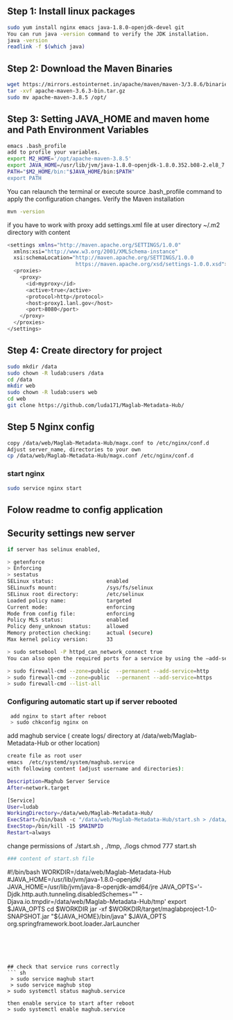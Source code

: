 ## Step 1: Install linux packages 
``` sh
sudo yum install nginx emacs java-1.8.0-openjdk-devel git
You can run java -version command to verify the JDK installation.
java -version
readlink -f $(which java)
```
## Step 2: Download the Maven Binaries
``` sh
wget https://mirrors.estointernet.in/apache/maven/maven-3/3.8.6/binaries/apache-maven-3.8.6-bin.tar.gz 
tar -xvf apache-maven-3.6.3-bin.tar.gz
sudo mv apache-maven-3.8.5 /opt/
```
## Step 3: Setting JAVA_HOME and maven home and Path Environment Variables
``` sh
emacs .bash_profile
add to profile your variables.
export M2_HOME='/opt/apache-maven-3.8.5'
export JAVA_HOME=/usr/lib/jvm/java-1.8.0-openjdk-1.8.0.352.b08-2.el8_7.x86_64/jre/
PATH="$M2_HOME/bin:"$JAVA_HOME/bin:$PATH"                                                                                                                                                                                                                           
export PATH  
```
You can relaunch the terminal or execute source .bash_profile command to apply the configuration changes.
Verify the Maven installation
``` sh
mvn -version
```
if you have to work with proxy
add settings.xml file at user directory  ~/.m2 directory with content

``` sh
<settings xmlns="http://maven.apache.org/SETTINGS/1.0.0"
  xmlns:xsi="http://www.w3.org/2001/XMLSchema-instance"
  xsi:schemaLocation="http://maven.apache.org/SETTINGS/1.0.0
                      https://maven.apache.org/xsd/settings-1.0.0.xsd">
  <proxies>
    <proxy>
      <id>myproxy</id>
      <active>true</active>
      <protocol>http</protocol>
      <host>proxy1.lanl.gov</host>
      <port>8080</port>
    </proxy>
  </proxies>
</settings>
```
## Step 4:  Create directory for project
``` sh
sudo mkdir /data
sudo chown -R ludab:users /data 
cd /data
mkdir web
sudo chown -R ludab:users web
cd web
git clone https://github.com/luda171/Maglab-Metadata-Hub/
```
## Step 5 Nginx config
``` sh
copy /data/web/Maglab-Metadata-Hub/magx.conf to /etc/nginx/conf.d
Adjust server_name, directories to your own
cp /data/web/Maglab-Metadata-Hub/magx.conf /etc/nginx/conf.d
```
### start nginx
``` sh
sudo service nginx start
```
## Folow readme to config application 
## Security settings new server
``` sh
if server has selinux enabled, 

> getenforce
> Enforcing
> sestatus
SELinux status:                 enabled
SELinuxfs mount:                /sys/fs/selinux
SELinux root directory:         /etc/selinux
Loaded policy name:             targeted
Current mode:                   enforcing
Mode from config file:          enforcing
Policy MLS status:              enabled
Policy deny_unknown status:     allowed
Memory protection checking:     actual (secure)
Max kernel policy version:      33

> sudo setsebool -P httpd_can_network_connect true
You can also open the required ports for a service by using the –add-service option:

> sudo firewall-cmd --zone=public  --permanent --add-service=http
> sudo firewall-cmd --zone=public  --permanent --add-service=https
> sudo firewall-cmd --list-all
```
### Configuring automatic start up if server rebooted
``` sh
 add nginx to start after reboot 
 > sudo chkconfig nginx on
```
add maghub service ( create logs/ directory at /data/web/Maglab-Metadata-Hub or other location)
``` sh
create file as root user
emacs  /etc/systemd/system/maghub.service
with following content (adjust username and directories):

Description=Maghub Server Service
After=network.target

[Service]
User=ludab
WorkingDirectory=/data/web/Maglab-Metadata-Hub/
ExecStart=/bin/bash -c "/data/web/Maglab-Metadata-Hub/start.sh > /data/web/Maglab-Metadata-Hub/logs/maghub.log"
ExecStop=/bin/kill -15 $MAINPID
Restart=always

```
change permissions of ./start.sh , ./tmp, ./logs
chmod 777 start.sh
``` sh
### content of start.sh file
```
#!/bin/bash
WORKDIR=/data/web/Maglab-Metadata-Hub
#JAVA_HOME=/usr/lib/jvm/java-1.8.0-openjdk/
JAVA_HOME=/usr/lib/jvm/java-8-openjdk-amd64/jre
JAVA_OPTS='-Djdk.http.auth.tunneling.disabledSchemes="" -Djava.io.tmpdir=/data/web/Maglab-Metadata-Hub/tmp'
export $JAVA_OPTS
cd $WORKDIR
jar -xf $WORKDIR/target/maglabproject-1.0-SNAPSHOT.jar
"${JAVA_HOME}/bin/java" $JAVA_OPTS org.springframework.boot.loader.JarLauncher 

```

 
 
 
 
## check that service runs correctly
``` sh
 > sudo service maghub start 
 > sudo service maghub stop
> sudo systemctl status maghub.service
 
then enable service to start after reboot
> sudo systemctl enable maghub.service
```
 



